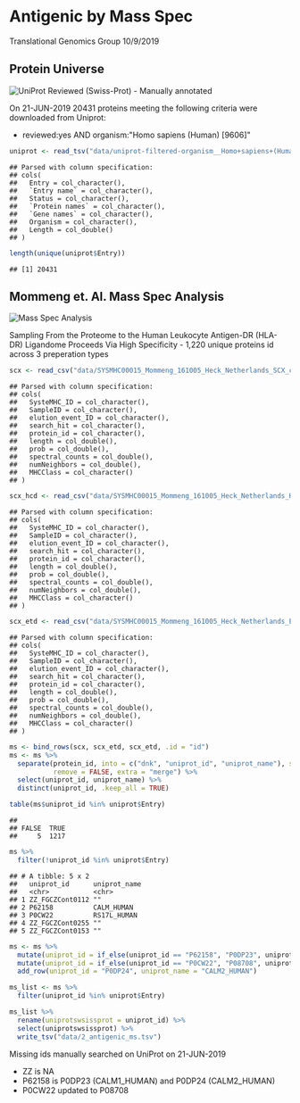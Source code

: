 Antigenic by Mass Spec
================
Translational Genomics Group
10/9/2019

Protein Universe
----------------

![UniProt Reviewed (Swiss-Prot) - Manually annotated](data/uniprot_logo.png)

On 21-JUN-2019 20431 proteins meeting the following criteria were downloaded from Uniprot:
- reviewed:yes AND organism:"Homo sapiens (Human) \[9606\]"

``` r
uniprot <- read_tsv("data/uniprot-filtered-organism__Homo+sapiens+(Human)+[9606]_+AND+review--.tab")
```

    ## Parsed with column specification:
    ## cols(
    ##   Entry = col_character(),
    ##   `Entry name` = col_character(),
    ##   Status = col_character(),
    ##   `Protein names` = col_character(),
    ##   `Gene names` = col_character(),
    ##   Organism = col_character(),
    ##   Length = col_double()
    ## )

``` r
length(unique(uniprot$Entry))
```

    ## [1] 20431

Mommeng et. Al. Mass Spec Analysis
----------------------------------

![Mass Spec Analysis](data/ms_photo.jpg)

Sampling From the Proteome to the Human Leukocyte Antigen-DR (HLA-DR) Ligandome Proceeds Via High Specificity - 1,220 unique proteins id across 3 preperation types

``` r
scx <- read_csv("data/SYSMHC00015_Mommeng_161005_Heck_Netherlands_SCX_combined.csv")
```

    ## Parsed with column specification:
    ## cols(
    ##   SysteMHC_ID = col_character(),
    ##   SampleID = col_character(),
    ##   elution_event_ID = col_character(),
    ##   search_hit = col_character(),
    ##   protein_id = col_character(),
    ##   length = col_double(),
    ##   prob = col_double(),
    ##   spectral_counts = col_double(),
    ##   numNeighbors = col_double(),
    ##   MHCClass = col_character()
    ## )

``` r
scx_hcd <- read_csv("data/SYSMHC00015_Mommeng_161005_Heck_Netherlands_HCD_SCX_combined.csv")
```

    ## Parsed with column specification:
    ## cols(
    ##   SysteMHC_ID = col_character(),
    ##   SampleID = col_character(),
    ##   elution_event_ID = col_character(),
    ##   search_hit = col_character(),
    ##   protein_id = col_character(),
    ##   length = col_double(),
    ##   prob = col_double(),
    ##   spectral_counts = col_double(),
    ##   numNeighbors = col_double(),
    ##   MHCClass = col_character()
    ## )

``` r
scx_etd <- read_csv("data/SYSMHC00015_Mommeng_161005_Heck_Netherlands_ETD_SCX_combined.csv")
```

    ## Parsed with column specification:
    ## cols(
    ##   SysteMHC_ID = col_character(),
    ##   SampleID = col_character(),
    ##   elution_event_ID = col_character(),
    ##   search_hit = col_character(),
    ##   protein_id = col_character(),
    ##   length = col_double(),
    ##   prob = col_double(),
    ##   spectral_counts = col_double(),
    ##   numNeighbors = col_double(),
    ##   MHCClass = col_character()
    ## )

``` r
ms <- bind_rows(scx, scx_etd, scx_etd, .id = "id")
ms <- ms %>%
  separate(protein_id, into = c("dnk", "uniprot_id", "uniprot_name"), sep = "\\|", 
           remove = FALSE, extra = "merge") %>%
  select(uniprot_id, uniprot_name) %>%
  distinct(uniprot_id, .keep_all = TRUE)

table(ms$uniprot_id %in% uniprot$Entry)
```

    ## 
    ## FALSE  TRUE 
    ##     5  1217

``` r
ms %>%
  filter(!uniprot_id %in% uniprot$Entry)
```

    ## # A tibble: 5 x 2
    ##   uniprot_id      uniprot_name
    ##   <chr>           <chr>       
    ## 1 ZZ_FGCZCont0112 ""          
    ## 2 P62158          CALM_HUMAN  
    ## 3 P0CW22          RS17L_HUMAN 
    ## 4 ZZ_FGCZCont0255 ""          
    ## 5 ZZ_FGCZCont0153 ""

``` r
ms <- ms %>%
  mutate(uniprot_id = if_else(uniprot_id == "P62158", "P0DP23", uniprot_id)) %>%
  mutate(uniprot_id = if_else(uniprot_id == "P0CW22", "P08708", uniprot_id)) %>% 
  add_row(uniprot_id = "P0DP24", uniprot_name = "CALM2_HUMAN")

ms_list <- ms %>%
  filter(uniprot_id %in% uniprot$Entry)

ms_list %>%
  rename(uniprotswsissprot = uniprot_id) %>%
  select(uniprotswsissprot) %>%
  write_tsv("data/2_antigenic_ms.tsv")
```

Missing ids manually searched on UniProt on 21-JUN-2019

-   ZZ is NA
-   P62158 is P0DP23 (CALM1\_HUMAN) and P0DP24 (CALM2\_HUMAN)
-   P0CW22 updated to P08708
